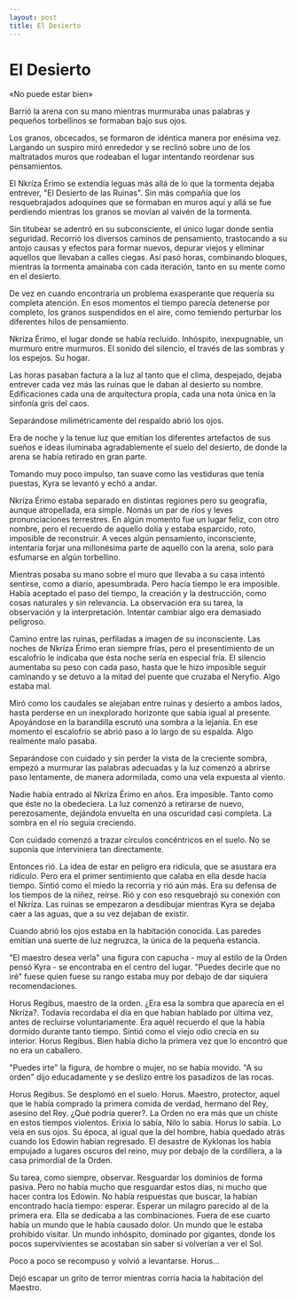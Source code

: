 ```yaml
---
layout: post
title: El Desierto
---
```


# El Desierto

«No puede estar bien»

Barrió la arena con su mano mientras murmuraba unas palabras y
pequeños torbellinos se formaban bajo sus ojos.

Los granos, obcecados, se formaron de idéntica manera por enésima
vez. Largando un suspiro miró enrededor y se reclinó sobre uno de los
maltratados muros que rodeaban el lugar intentando reordenar sus
pensamientos.

El Nkríza Érimo se extendía leguas más allá de lo que la tormenta
dejaba entrever, "El Desierto de las Ruinas". Sin más compañía que los
resquebrajados adoquínes que se formaban en muros aquí y allá se fue
perdiendo mientras los granos se movían al vaivén de la tormenta.

Sin titubear se adentró en su subconsciente, el único lugar donde
sentía seguridad. Recorrió los diversos caminos de pensamiento,
trastocando a su antojo causas y efectos para formar nuevos, depurar
viejos y eliminar aquellos que llevaban a calles ciegas. Así pasó
horas, combinando bloques, mientras la tormenta amainaba con cada
iteración, tanto en su mente como en el desierto.

De vez en cuando encontraría un problema exasperante que requería su
completa atención. En esos momentos el tiempo parecía detenerse por
completo, los granos suspendidos en el aire, como temiendo perturbar
los diferentes hilos de pensamiento.

Nkríza Érimo, el lugar donde se había recluído. Inhóspito,
inexpugnable, un murmuro entre murmuros. El sonido del silencio, el
través de las sombras y los espejos. Su hogar.

Las horas pasaban factura a la luz al tanto que el clima, despejado,
dejaba entrever cada vez más las ruinas que le daban al desierto su
nombre. Edificaciones cada una de arquitectura propia, cada una nota
única en la sinfonía gris del caos.

Separándose milimétricamente del respaldo abrió los ojos.

Era de noche y la tenue luz que emitían los diferentes artefactos de
sus sueños e ideas iluminaba agradablemente el suelo del desierto, de
donde la arena se había retirado en gran parte.

Tomando muy poco impulso, tan suave como las vestiduras que tenía
puestas, Kyra se levantó y echó a andar.

Nkríza Érimo estaba separado en distintas regiones pero su geografía,
aunque atropellada, era simple. Nomás un par de ríos y leves
pronunciaciones terrestres. En algún momento fue un lugar feliz, con
otro nombre, pero el recuerdo de aquello dolía y estaba esparcido,
roto, imposible de reconstruir. A veces algún pensamiento,
inconsciente, intentaría forjar una millonésima parte de aquello con
la arena, solo para esfumarse en algún torbellino.

Mientras posaba su mano sobre el muro que llevaba a su casa intentó
sentirse, como a diario, apesumbrada. Pero hacía tiempo le era
imposible. Había aceptado el paso del tiempo, la creación y la
destrucción, como cosas naturales y sin relevancia. La observación era
su tarea, la observación y la interpretación. Intentar cambiar algo
era demasiado peligroso.

Camino entre las ruinas, perfiladas a imagen de su inconsciente. Las
noches de Nkríza Érimo eran siempre frías, pero el presentimiento de
un escalofrío le indicaba que ésta noche sería en especial fría. El
silencio aumentaba su peso con cada paso, hasta que le hizo imposible
seguir caminando y se detuvo a la mitad del puente que cruzaba el
Neryfio. Algo estaba mal.

Miró como los caudales se alejaban entre ruinas y desierto a ambos
lados, hasta perderse en un inexplorado horizonte que sabía igual al
presente. Apoyándose en la barandilla escrutó una sombra a la
lejanía. En ese momento el escalofrío se abrió paso a lo largo de su
espalda. Algo realmente malo pasaba.

Separándose con cuidado y sin perder la vista de la creciente sombra,
empezó a murmurar las palabras adecuadas y la luz comenzó a abrirse
paso lentamente, de manera adormilada, como una vela expuesta al
viento.

Nadie había entrado al Nkríza Érimo en años. Era imposible. Tanto como
que éste no la obedeciera. La luz comenzó a retirarse de nuevo,
perezosamente, dejándola envuelta en una oscuridad casi completa. La
sombra en el río seguía creciendo.

Con cuidado comenzó a trazar círculos concéntricos en el suelo. No se
suponía que interviniera tan directamente.

Entonces rió. La idea de estar en peligro era ridícula, que se
asustara era ridículo. Pero era el primer sentimiento que calaba en
ella desde hacía tiempo. Sintió como el miedo la recorría y rió aún
más. Era su defensa de los tiempos de la niñez, reírse. Rió y con eso
resquebrajó su conexión con el Nkríza. Las ruinas se empezaron a
desdibujar mientras Kyra se dejaba caer a las aguas, que a su vez
dejaban de existir.

Cuando abrió los ojos estaba en la habitación conocida. Las paredes
emitían una suerte de luz negruzca, la única de la pequeña estancia.

"El maestro desea verla" una figura con capucha - muy al estilo de la
Orden pensó Kyra - se encontraba en el centro del lugar.  "Puedes
decirle que no iré" fuese quien fuese su rango estaba muy por debajo
de dar siquiera recomendaciones.

Horus Regibus, maestro de la orden. ¿Era esa la sombra que aparecía en
el Nkríza?. Todavía recordaba el día en que habían hablado por última
vez, antes de recluirse voluntariamente. Era aquél recuerdo el que la
había dormido durante tanto tiempo. Sintió como el viejo odio crecía
en su interior. Horus Regibus. Bien había dicho la primera vez que lo
encontró que no era un caballero.

"Puedes irte" la figura, de hombre o mujer, no se había movido.  "A su
orden" dijo educadamente y se deslizo entre los pasadizos de las
rocas.

Horus Regibus. Se desplomó en el suelo. Horus. Maestro, protector,
aquel que le había comprado la primera comida de verdad, hermano del
Rey, asesino del Rey. ¿Qué podría querer?. La Orden no era más que un
chiste en estos tiempos violentos. Erixia lo sabía, Nilo lo
sabía. Horus lo sabía. Lo veía en sus ojos. Su época, al igual que la
del hombre, había quedado atrás cuando los Edowin habían regresado. El
desastre de Kyklonas los había empujado a lugares oscuros del reino,
muy por debajo de la cordillera, a la casa primordial de la Orden.

Su tarea, como siempre, observar. Resguardar los dominios de forma
pasiva. Pero no había mucho que resguardar estos días, ni mucho que
hacer contra los Edowin. No había respuestas que buscar, la habían
encontrado hacía tiempo: esperar. Esperar un milagro parecido al de la
primera era. Ella se dedicaba a las combinaciones. Fuera de ese cuarto
había un mundo que le había causado dolor. Un mundo que le estaba
prohibido visitar. Un mundo inhóspito, dominado por gigantes, donde
los pocos supervivientes se acostaban sin saber si volverían a ver el
Sol.

Poco a poco se recompuso y volvió a levantarse. Horus...

Dejó escapar un grito de terror mientras corría hacia la habitación
del Maestro.


